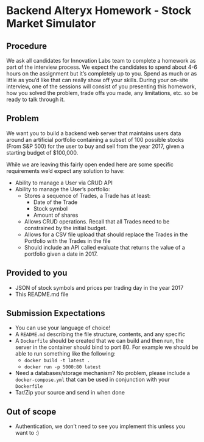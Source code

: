 # Backend Alteryx Homework - Stock Market Simulator #

## Procedure ##

We ask all candidates for Innovation Labs team to complete a homework as part of the interview process. We expect the candidates to spend about 4-6 hours on the assignment but it’s completely up to you. Spend as much or as little as you’d like that can really show off your skills. During your on-site interview, one of the sessions will consist of you presenting this homework, how you solved the problem, trade offs you made, any limitations, etc. so be ready to talk through it.

## Problem ##

We want you to build a backend web server that maintains users data around an artificial portfolio containing a subset of 100 possible stocks (From S&P 500) for the user to buy and sell from the year 2017, given a starting budget of $100,000.

While we are leaving this fairly open ended here are some specific requirements we’d expect any solution to have:

* Ability to manage a User via CRUD API
* Ability to manage the User’s portfolio:
    * Stores a sequence of Trades, a Trade has at least:
        * Date of the Trade
        * Stock symbol
        * Amount of shares 
    * Allows CRUD operations. Recall that all Trades need to be constrained by the initial budget.
    * Allows for a CSV file upload that should replace the Trades in the Portfolio with the Trades in the file
    * Should include an API called evaluate that returns the value of a portfolio given a date in 2017.


## Provided to you ##
* JSON of stock symbols and prices per trading day in the year 2017
* This README.md file


## Submission Expectations ##
* You can use your language of choice! 
* A `README.md` describing the file structure, contents, and any specific
* A `Dockerfile` should be created that we can build and then run, the server in the container should bind to port 80. For example we should be able to run something like the following:
    * `docker build -t latest .`
    * `docker run -p 5000:80 latest`
* Need a databases/storage mechanism? No problem, please include a `docker-compose.yml` that can be used in conjunction with your `Dockerfile`
* Tar/Zip your source and send in when done


## Out of scope ##
* Authentication, we don’t need to see you implement this unless you want to :)

